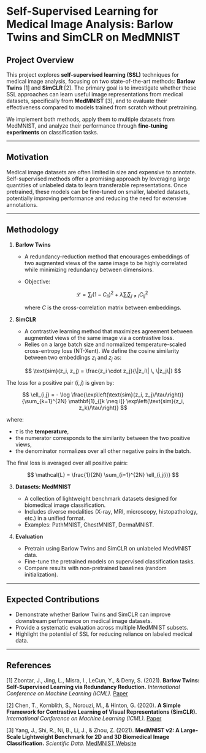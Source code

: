 # Self-Supervised Learning for Medical Image Analysis: Barlow Twins and SimCLR on MedMNIST

## Project Overview
This project explores **self-supervised learning (SSL)** techniques for medical image analysis, focusing on two state-of-the-art methods: **Barlow Twins** [1] and **SimCLR** [2]. The primary goal is to investigate whether these SSL approaches can learn useful image representations from medical datasets, specifically from **MedMNIST** [3], and to evaluate their effectiveness compared to models trained from scratch without pretraining.  

We implement both methods, apply them to multiple datasets from MedMNIST, and analyze their performance through **fine-tuning experiments** on classification tasks.  

---

## Motivation
Medical image datasets are often limited in size and expensive to annotate. Self-supervised methods offer a promising approach by leveraging large quantities of unlabeled data to learn transferable representations. Once pretrained, these models can be fine-tuned on smaller, labeled datasets, potentially improving performance and reducing the need for extensive annotations.

---

## Methodology
1. **Barlow Twins**  
   - A redundancy-reduction method that encourages embeddings of two augmented views of the same image to be highly correlated while minimizing redundancy between dimensions.  
   - Objective:  

     $$\mathcal{L} = \sum_i (1 - C_{ii})^2 + \lambda \sum_{i} \sum_{j \neq i} C_{ij}^2$$

     where $C$ is the cross-correlation matrix between embeddings.

2. **SimCLR**  
   - A contrastive learning method that maximizes agreement between augmented views of the same image via a contrastive loss.  
   - Relies on a large batch size and normalized temperature-scaled cross-entropy loss (NT-Xent).
    We define the cosine similarity between two embeddings $z_i$ and $z_j$ as:

$$
\text{sim}(z_i, z_j) = \frac{z_i \cdot z_j}{\|z_i\| \, \|z_j\|}
$$

The loss for a positive pair $(i,j)$ is given by:

$$ \ell_{i,j} = - \log \frac{\exp\left(\text{sim}(z_i, z_j)/\tau\right)}{\sum_{k=1}^{2N} \mathbf{1}_{[k \neq i]} \exp\left(\text{sim}(z_i, z_k)/\tau\right)} $$

where:
- $\tau$ is the **temperature**,
- the numerator corresponds to the similarity between the two positive views,
- the denominator normalizes over all other negative pairs in the batch.

The final loss is averaged over all positive pairs:

$$ \mathcal{L} = \frac{1}{2N} \sum_{i=1}^{2N} \ell_{i,j(i)} $$

3. **Datasets: MedMNIST**  
   - A collection of lightweight benchmark datasets designed for biomedical image classification.  
   - Includes diverse modalities (X-ray, MRI, microscopy, histopathology, etc.) in a unified format.  
   - Examples: PathMNIST, ChestMNIST, DermaMNIST.  

4. **Evaluation**  
   - Pretrain using Barlow Twins and SimCLR on unlabeled MedMNIST data.  
   - Fine-tune the pretrained models on supervised classification tasks.  
   - Compare results with non-pretrained baselines (random initialization).  

---

## Expected Contributions
- Demonstrate whether Barlow Twins and SimCLR can improve downstream performance on medical image datasets.  
- Provide a systematic evaluation across multiple MedMNIST subsets.  
- Highlight the potential of SSL for reducing reliance on labeled medical data.  

---

## References
[1] Zbontar, J., Jing, L., Misra, I., LeCun, Y., & Deny, S. (2021). **Barlow Twins: Self-Supervised Learning via Redundancy Reduction.** *International Conference on Machine Learning (ICML).* [Paper](https://arxiv.org/abs/2103.03230)  

[2] Chen, T., Kornblith, S., Norouzi, M., & Hinton, G. (2020). **A Simple Framework for Contrastive Learning of Visual Representations (SimCLR).** *International Conference on Machine Learning (ICML).* [Paper](https://arxiv.org/abs/2002.05709)  

[3] Yang, J., Shi, R., Ni, B., Li, J., & Zhou, Z. (2021). **MedMNIST v2: A Large-Scale Lightweight Benchmark for 2D and 3D Biomedical Image Classification.** *Scientific Data.* [MedMNIST Website](https://medmnist.com/)  

